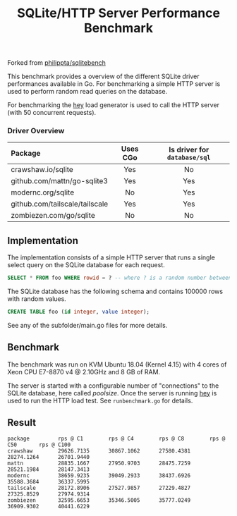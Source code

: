 <h1 align="center">
<br />
SQLite/HTTP Server Performance Benchmark
<br /><br />
</h1>

Forked from [philippta/sqlitebench](github.com/philippta/sqlitebench)

This benchmark provides a overview of the different SQLite driver performances available in Go. For benchmarking a simple HTTP server is used to perform random read queries on the database.

For benchmarking the [hey](https://github.com/rakyll/hey) load generator is used to call the HTTP server (with 50 concurrent requests).

### Driver Overview

Package | Uses CGo | Is driver for `database/sql`
:------ |:--------:| :-----:
crawshaw.io/sqlite |   Yes    | No
github.com/mattn/go-sqlite3 |   Yes    | Yes
modernc.org/sqlite |    No    | Yes
github.com/tailscale/tailscale |   Yes    | Yes
zombiezen.com/go/sqlite |    No    | No

## Implementation

The implementation consists of a simple HTTP server that runs a single select query on the SQLite database for each request.
```sql
SELECT * FROM foo WHERE rowid = ? -- where ? is a random number between 1 and 10000
```

The SQLite database has the following schema and contains 100000 rows with random values.
```sql
CREATE TABLE foo (id integer, value integer);
```

See any of the subfolder/main.go files for more details.

## Benchmark

The benchmark was run on KVM Ubuntu 18.04 (Kernel 4.15) with 4 cores of Xeon CPU E7-8870 v4 @ 2.10GHz and 8 GB of RAM.

The server is started with a configurable number of "connections" to the SQLite database, here called _poolsize_. Once the server is running [hey](https://github.com/rakyll/hey) is used to run the HTTP load test. See `runbenchmark.go` for details.

## Result

```
package         rps @ C1        rps @ C4        rps @ C8        rps @ C50       rps @ C100
crawshaw        29626.7135      30867.1062      27580.4381      28274.1264      26701.9440
mattn           28835.1667      27950.9703      28475.7259      28521.1984      28147.3413
modernc         38659.9235      39049.2933      38437.6926      35588.3684      36337.5995
tailscale       28172.8906      27527.9857      27229.4827      27325.8529      27974.9314
zombiezen       32595.6653      35346.5005      35777.0249      36909.9302      40441.6229
```
